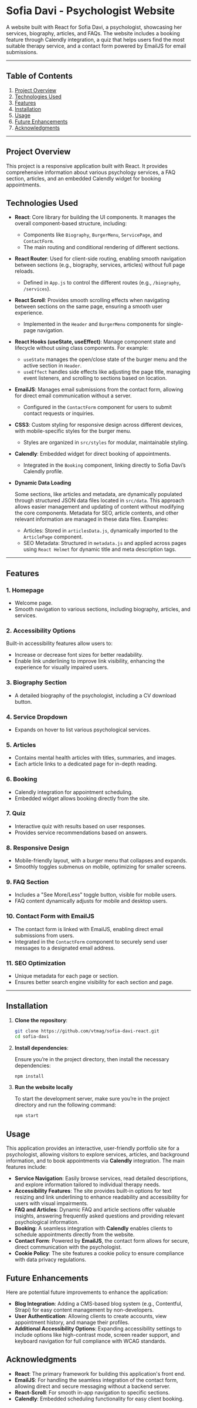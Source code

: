 # Sofia Davi - Psychologist Website

A website built with React for Sofia Davi, a psychologist, showcasing her services, biography, articles, and FAQs. The website includes a booking feature through Calendly integration, a quiz that helps users find the most suitable therapy service, and a contact form powered by EmailJS for email submissions.

---

## Table of Contents

1. [Project Overview](#project-overview)
2. [Technologies Used](#technologies-used)
3. [Features](#features)
4. [Installation](#installation)
5. [Usage](#usage)
6. [Future Enhancements](#future-enhancements)
7. [Acknowledgments](#acknowledgments)

---

## Project Overview

This project is a responsive application built with React. It provides comprehensive information about various psychology services, a FAQ section, articles, and an embedded Calendly widget for booking appointments.

## Technologies Used

- **React**: Core library for building the UI components. It manages the overall component-based structure, including:
  - Components like `Biography`, `BurgerMenu`, `ServicePage`, and `ContactForm`.
  - The main routing and conditional rendering of different sections.

- **React Router**: Used for client-side routing, enabling smooth navigation between sections (e.g., biography, services, articles) without full page reloads.
  - Defined in `App.js` to control the different routes (e.g., `/biography`, `/services`).

- **React Scroll**: Provides smooth scrolling effects when navigating between sections on the same page, ensuring a smooth user experience.
  - Implemented in the `Header` and `BurgerMenu` components for single-page navigation.

- **React Hooks (useState, useEffect)**: Manage component state and lifecycle without using class components. For example:
  - `useState` manages the open/close state of the burger menu and the active section in `Header`.
  - `useEffect` handles side effects like adjusting the page title, managing event listeners, and scrolling to sections based on location.

- **EmailJS**: Manages email submissions from the contact form, allowing for direct email communication without a server.
  - Configured in the `ContactForm` component for users to submit contact requests or inquiries.

- **CSS3**: Custom styling for responsive design across different devices, with mobile-specific styles for the burger menu.
  - Styles are organized in `src/styles` for modular, maintainable styling.

- **Calendly**: Embedded widget for direct booking of appointments.
  - Integrated in the `Booking` component, linking directly to Sofia Davi’s Calendly profile.

- **Dynamic Data Loading**

    Some sections, like articles and metadata, are dynamically populated through structured JSON data files located in `src/data`. This approach allows easier management and updating of content without modifying the core components. Metadata for SEO, article contents, and other relevant information are managed in these data files. Examples:

    - Articles: Stored in `articlesData.js`, dynamically imported to the `ArticlePage` component.
    - SEO Metadata: Structured in `metadata.js` and applied across pages using `React Helmet` for dynamic title and meta description tags.

---


## Features

### 1. **Homepage**
   - Welcome page.
   - Smooth navigation to various sections, including biography, articles, and services.

### 2. **Accessibility Options**
 Built-in accessibility features allow users to:
  - Increase or decrease font sizes for better readability.
  - Enable link underlining to improve link visibility, enhancing the experience for visually impaired users.

### 3. **Biography Section**
   - A detailed biography of the psychologist, including a CV download button.

### 4. **Service Dropdown**
   - Expands on hover to list various psychological services.

### 5. **Articles**
   - Contains mental health articles with titles, summaries, and images.
   - Each article links to a dedicated page for in-depth reading.

### 6. **Booking**
   - Calendly integration for appointment scheduling.
   - Embedded widget allows booking directly from the site.

### 7. **Quiz**
   - Interactive quiz with results based on user responses.
   - Provides service recommendations based on answers.

### 8. **Responsive Design**
   - Mobile-friendly layout, with a burger menu that collapses and expands.
   - Smoothly toggles submenus on mobile, optimizing for smaller screens.

### 9. **FAQ Section**
   - Includes a "See More/Less" toggle button, visible for mobile users.
   - FAQ content dynamically adjusts for mobile and desktop users.

### 10. **Contact Form with EmailJS**
   - The contact form is linked with EmailJS, enabling direct email submissions from users.
   - Integrated in the `ContactForm` component to securely send user messages to a designated email address.

### 11. **SEO Optimization**
   - Unique metadata for each page or section.
   - Ensures better search engine visibility for each section and page.

---

## Installation

1. **Clone the repository**:
   ```bash
   git clone https://github.com/vtmag/sofia-davi-react.git
   cd sofia-davi

2. **Install dependencies**:

    Ensure you’re in the project directory, then install the necessary dependencies:
    ```bash
    npm install

3. **Run the website locally**

    To start the development server, make sure you’re in the project directory and run the following command:
    ```bash
    npm start


## Usage

This application provides an interactive, user-friendly portfolio site for a psychologist, allowing visitors to explore services, articles, and background information, and to book appointments via **Calendly** integration. The main features include:

- **Service Navigation**: Easily browse services, read detailed descriptions, and explore information tailored to individual therapy needs.
- **Accessibility Features**: The site provides built-in options for text resizing and link underlining to enhance readability and accessibility for users with visual impairments.
- **FAQ and Articles**: Dynamic FAQ and article sections offer valuable insights, answering frequently asked questions and providing relevant psychological information.
- **Booking**: A seamless integration with **Calendly** enables clients to schedule appointments directly from the website.
- **Contact Form**: Powered by **EmailJS**, the contact form allows for secure, direct communication with the psychologist.
- **Cookie Policy**: The site features a cookie policy to ensure compliance with data privacy regulations.

## Future Enhancements

Here are potential future improvements to enhance the application:

- **Blog Integration**: Adding a CMS-based blog system (e.g., Contentful, Strapi) for easy content management by non-developers.
- **User Authentication**: Allowing clients to create accounts, view appointment history, and manage their profiles.
- **Additional Accessibility Options**: Expanding accessibility settings to include options like high-contrast mode, screen reader support, and keyboard navigation for full compliance with WCAG standards.

## Acknowledgments

- **React**: The primary framework for building this application's front end.
- **EmailJS**: For handling the seamless integration of the contact form, allowing direct and secure messaging without a backend server.
- **React-Scroll**: For smooth in-app navigation to specific sections.
- **Calendly**: Embedded scheduling functionality for easy client booking.
